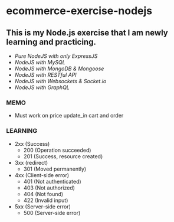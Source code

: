 # ecommerce-exercise-nodejs

## This is my Node.js exercise that I am newly learning and practicing. 
- _Pure NodeJS with only ExpressJS_
- _NodeJS with MySQL_
- _NodeJS with MongoDB & Mongoose_
- _NodeJS with RESTful API_
- _NodeJS with Websockets & Socket.io_
- _NodeJS with GraphQL_

### MEMO

- Must work on price update_in cart and order

### LEARNING

- 2xx (Success)
  - 200 (Operation succeeded)
  - 201 (Success, resource created)
- 3xx (redirect)
  - 301 (Moved permanently)
- 4xx (Client-side error)
  - 401 (Not authenticated)
  - 403 (Not authorized)
  - 404 (Not found)
  - 422 (Invalid input)
- 5xx (Server-side error)
  - 500 (Server-side error)
